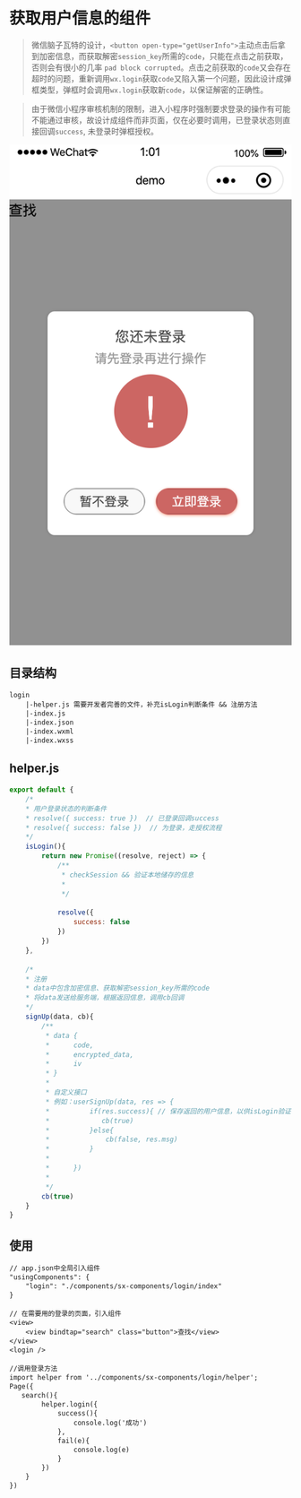 # 获取用户信息的组件
> 微信脑子瓦特的设计，`<button open-type="getUserInfo">`主动点击后拿到加密信息，而获取解密`session_key`所需的`code`，只能在点击之前获取，否则会有很小的几率 `pad block corrupted`。点击之前获取的`code`又会存在超时的问题，重新调用`wx.login`获取`code`又陷入第一个问题，因此设计成弹框类型，弹框时会调用`wx.login`获取新`code`，以保证解密的正确性。

> 由于微信小程序审核机制的限制，进入小程序时强制要求登录的操作有可能不能通过审核，故设计成组件而非页面，仅在必要时调用，已登录状态则直接回调`success`, 未登录时弹框授权。

![avatar](./getUserInfo组件/WX20200620-010204@2x.png ':size=375x690')

## 目录结构
```
login
    |-helper.js 需要开发者完善的文件，补充isLogin判断条件 && 注册方法
    |-index.js
    |-index.json
    |-index.wxml
    |-index.wxss
```

## helper.js
```javascript
export default {
    /*
    * 用户登录状态的判断条件
    * resolve({ success: true })  // 已登录回调success
    * resolve({ success: false })  // 为登录，走授权流程
    */
    isLogin(){
        return new Promise((resolve, reject) => {
            /**
             * checkSession && 验证本地储存的信息
             * 
             */

            resolve({
                success: false
            })
        })
    },

    /*
    * 注册
    * data中包含加密信息、获取解密session_key所需的code
    * 将data发送给服务端，根据返回信息，调用cb回调
    */
    signUp(data, cb){
        /**
         * data {
         *      code,
         *      encrypted_data,
         *      iv
         * }
         * 
         * 自定义接口
         * 例如：userSignUp(data, res => {
         *          if(res.success){ // 保存返回的用户信息，以供isLogin验证使用
         *             cb(true) 
         *          }else{
         *              cb(false, res.msg)
         *          }
         * 
         *      })
         * 
         */
        cb(true)
    }
}
```

## 使用

```
// app.json中全局引入组件
"usingComponents": {
    "login": "./components/sx-components/login/index"
}

// 在需要用的登录的页面，引入组件
<view>
    <view bindtap="search" class="button">查找</view>
</view>
<login />

//调用登录方法
import helper from '../components/sx-components/login/helper';
Page({
   search(){
        helper.login({
            success(){
                console.log('成功')
            },
            fail(e){
                console.log(e)
            }
        })
    } 
})
```

